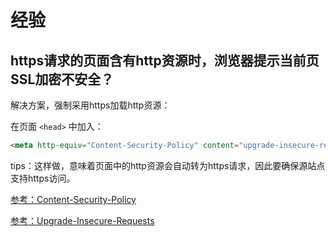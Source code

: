 # 经验




## https请求的页面含有http资源时，浏览器提示当前页SSL加密不安全？

解决方案，强制采用https加载http资源：

在页面 `<head>` 中加入：

```html
<meta http-equiv="Content-Security-Policy" content="upgrade-insecure-requests"></meta>
```

tips：这样做，意味着页面中的http资源会自动转为https请求，因此要确保源站点支持https访问。

[参考：Content-Security-Policy](https://developer.mozilla.org/zh-CN/docs/Web/HTTP/Headers/Content-Security-Policy)

[参考：Upgrade-Insecure-Requests](https://developer.mozilla.org/zh-CN/docs/Web/HTTP/Headers/Upgrade-Insecure-Requests#%E6%B5%8F%E8%A7%88%E5%99%A8%E5%85%BC%E5%AE%B9%E6%80%A7)